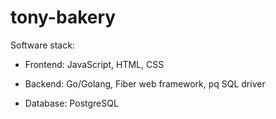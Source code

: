 # tony-bakery

Software stack:

- Frontend:
  JavaScript,
  HTML,
  CSS

- Backend:
  Go/Golang,
  Fiber web framework,
  pq SQL driver

- Database:
  PostgreSQL
  
